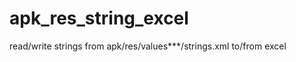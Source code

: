 apk_res_string_excel
====================

read/write strings from apk/res/values***/strings.xml to/from excel
